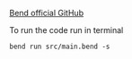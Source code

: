 [Bend official GitHub](https://github.com/HigherOrderCO/bend/blob/main/GUIDE.md)

To run the code run in terminal
```
bend run src/main.bend -s
```